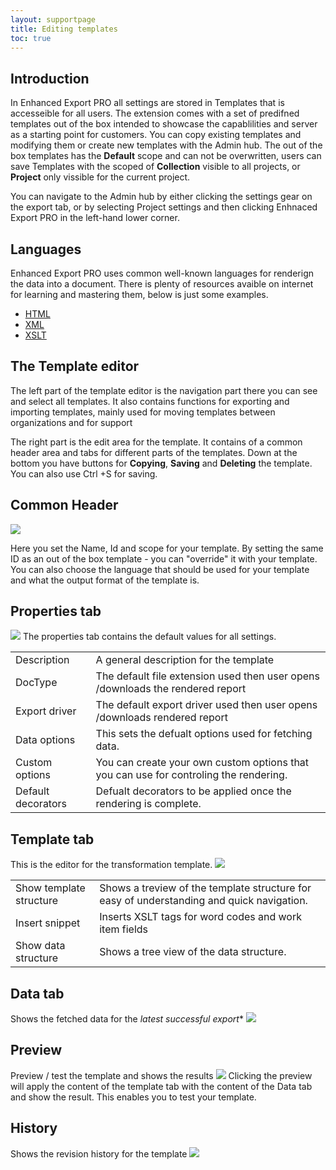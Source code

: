 ```yaml
---
layout: supportpage
title: Editing templates
toc: true
---
```


## Introduction
In Enhanced Export PRO all settings are stored in Templates that is accesseible for all users.
The extension comes with a set of predifned templates out of the box intended to showcase the capablilities and server as a starting point for customers. 
You can copy existing templates and modifying them or create new templates with the Admin hub.
The out of the box templates has the **Default** scope and can not be overwritten, users can save Templates with the scoped of **Collection** visible to all projects, or **Project** only vissible for the current project. 

You can navigate to the Admin hub by either clicking the settings gear on the export tab, or by selecting Project settings and then clicking Enhnaced Export PRO in the left-hand lower corner.

## Languages 
Enhanced Export PRO uses common well-known languages for renderign the data into a document. There is plenty of resources avaible on internet for learning and mastering them, below is just some examples. 
* [HTML](https://www.w3schools.com/html)
* [XML](https://www.w3schools.com/xml)
* [XSLT](https://www.w3schools.com/xml/xsl_intro.asp)




## The Template editor 
The left part of the template editor is the navigation part there you can see and select all templates. 
It also contains functions for exporting and importing templates, mainly used for moving templates between organizations and for support

The right part is the edit area for the template. It contains of a common header area and tabs for different parts of the templates. Down at the bottom you have buttons for **Copying**, **Saving** and **Deleting** the template.  You can also use Ctrl +S for saving.

## Common Header 
<img src="./img/templateEditTop.png" /> 

Here you set the Name, Id and scope for your template. By setting the same ID as an out of the box template - you can "override" it with your template. 
You can also choose the language that should be used for your template and what the output format of the template is. 

## Properties tab
<img src="./img/templateEditProperties.png" /> 
The properties tab contains the default values for all settings. 

|   |   |
|---|---|
| Description | A general description for the template   |
| DocType | The default file extension used then user opens /downloads the rendered report |
| Export driver | The default export driver used then user opens /downloads rendered report |
| Data options | This sets the defualt options used for fetching data.  |
| Custom options | You can create your own custom options that you can use for controling the rendering. |
| Default decorators| Defualt decorators to be applied once the rendering is complete.  |

## Template tab
This is the editor for the transformation template. 
<img src="./img/templateEditTemplate.png" /> 

|   |   |
|---|---|
| Show template structure | Shows a treview of the template structure for easy of understanding and quick navigation. |
| Insert snippet | Inserts XSLT tags for word codes and work item fields   |
| Show data structure| Shows a tree view of the data structure. |

## Data tab
Shows the fetched data for the *latest successful export**
<img src="./img/templateEditDataTab.png" /> 

## Preview
Preview / test the template and shows the results 
<img src="./img/templateEditPreviewTab.png" /> 
Clicking the preview will apply the content of the template tab with the content of the Data tab and show the result. This enables you to test your template. 

## History 
Shows the revision history for the template 
<img src="./img/templateEditHistoryTab.png" /> 




